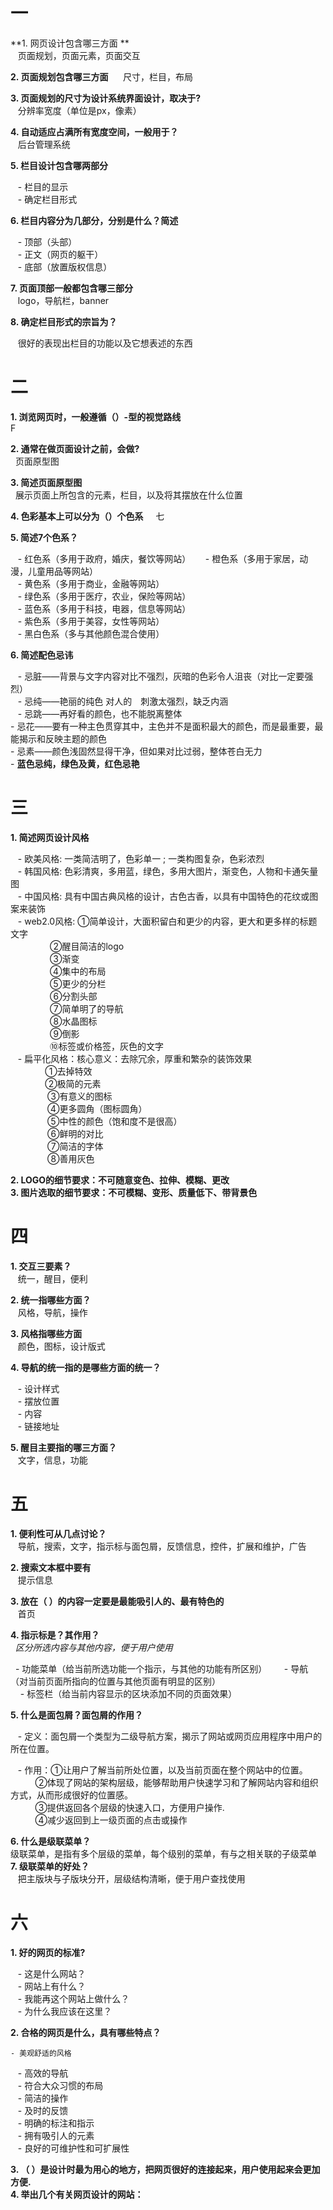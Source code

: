 # 一

**1. 网页设计包含哪三方面 **    
    页面规划，页面元素，页面交互
    
**2. 页面规划包含哪三方面**    
    尺寸，栏目，布局    
    
**3. 页面规划的尺寸为设计系统界面设计，取决于?**      
    分辨率宽度（单位是px，像素）    
    
**4. 自动适应占满所有宽度空间，一般用于？**      
    后台管理系统    
    
**5. 栏目设计包含哪两部分**    

    - 栏目的显示  
    - 确定栏目形式    
    
**6. 栏目内容分为几部分，分别是什么？简述**  

    - 顶部（头部）  
    - 正文（网页的躯干）  
    - 底部（放置版权信息）
    
**7. 页面顶部一般都包含哪三部分**      
    logo，导航栏，banner    
    
**8. 确定栏目形式的宗旨为？**      

    很好的表现出栏目的功能以及它想表述的东西    

# 二
**1. 浏览网页时，一般遵循（）-型的视觉路线**   
     F  
     
**2. 通常在做页面设计之前，会做?**      
    页面原型图    
   
**3. 简述页面原型图**      
    展示页面上所包含的元素，栏目，以及将其摆放在什么位置
    
**4. 色彩基本上可以分为（）个色系**      
    七
    
**5. 简述7个色系？**    

    - 红色系（多用于政府，婚庆，餐饮等网站）    
    - 橙色系（多用于家居，动漫，儿童用品等网站）    
    - 黄色系（多用于商业，金融等网站）    
    - 绿色系（多用于医疗，农业，保险等网站）    
    - 蓝色系（多用于科技，电器，信息等网站）    
    - 紫色系（多用于美容，女性等网站）    
    - 黑白色系（多与其他颜色混合使用）   
    
**6. 简述配色忌讳**    

    - 忌脏——背景与文字内容对比不强烈，灰暗的色彩令人沮丧（对比一定要强烈）  
    - 忌纯——艳丽的纯色 对人的　刺激太强烈，缺乏内涵  
    - 忌跳——再好看的颜色，也不能脱离整体  
    - 忌花——要有一种主色贯穿其中，主色并不是面积最大的颜色，而是最重要，最能揭示和反映主题的颜色  
    - 忌素——颜色浅固然显得干净，但如果对比过弱，整体苍白无力  
    - **蓝色忌纯，绿色及黄，红色忌艳**  
    
    
# 三 
**1. 简述网页设计风格**    

    - 欧美风格: 一类简洁明了，色彩单一 ; 一类构图复杂，色彩浓烈    
    - 韩国风格: 色彩清爽，多用蓝，绿色，多用大图片，渐变色，人物和卡通矢量图       
    - 中国风格: 具有中国古典风格的设计，古色古香，以具有中国特色的花纹或图案来装饰    
    - web2.0风格: ①简单设计，大面积留白和更少的内容，更大和更多样的标题文字    
                 ②醒目简洁的logo    
                 ③渐变    
                 ④集中的布局    
                 ⑤更少的分栏    
                 ⑥分割头部    
                 ⑦简单明了的导航    
                 ⑧水晶图标    
                 ⑨倒影    
                 ⑩标签或价格签，灰色的文字    
    - 扁平化风格：核心意义：去除冗余，厚重和繁杂的装饰效果    
                ①去掉特效    
                ②极简的元素    
                ③有意义的图标    
                ④更多圆角（图标圆角）    
                ⑤中性的颜色（饱和度不是很高）    
                ⑥鲜明的对比    
                ⑦简洁的字体    
                ⑧善用灰色     
                
**2. LOGO的细节要求：不可随意变色、拉伸、模糊、更改**      
**3. 图片选取的细节要求：不可模糊、变形、质量低下、带背景色**    


# 四
**1. 交互三要素？**      
    统一，醒目，便利    
    
**2. 统一指哪些方面？**      
    风格，导航，操作  
    
**3. 风格指哪些方面**      
    颜色，图标，设计版式   
    
**4. 导航的统一指的是哪些方面的统一？**    

    - 设计样式    
    - 摆放位置    
    - 内容    
    - 链接地址 
    
**5. 醒目主要指的哪三方面？**      
    文字，信息，功能    


# 五
**1. 便利性可从几点讨论？**      
    导航，搜索，文字，指示标与面包屑，反馈信息，控件，扩展和维护，广告 
    
**2. 搜索文本框中要有**      
    提示信息  
    
**3. 放在（ ）的内容一定要是最能吸引人的、最有特色的**      
    首页    
    
**4. 指示标是？其作用？**    
   *区分所选内容与其他内容，便于用户使用*    
   
       - 功能菜单（给当前所选功能一个指示，与其他的功能有所区别）     
       - 导航（对当前页面所指向的位置与其他页面有明显的区别）    
       - 标签栏（给当前内容显示的区块添加不同的页面效果）
    
**5. 什么是面包屑？面包屑的作用？**    

    - 定义：面包屑一个类型为二级导航方案，揭示了网站或网页应用程序中用户的所在位置。
    
    - 作用：①让用户了解当前所处位置，以及当前页面在整个网站中的位置。    
           ②体现了网站的架构层级，能够帮助用户快速学习和了解网站内容和组织方式，从而形成很好的位置感。    
           ③提供返回各个层级的快速入口，方便用户操作.    
           ④减少返回到上一级页面的点击或操作    
           
**6. 什么是级联菜单？**      
    级联菜单，是指有多个层级的菜单，每个级别的菜单，有与之相关联的子级菜单    
**7. 级联菜单的好处？**      
    把主版块与子版块分开，层级结构清晰，便于用户查找使用    

# 六
**1. 好的网页的标准?**  

    - 这是什么网站？    
    - 网站上有什么？    
    - 我能再这个网站上做什么？    
    - 为什么我应该在这里？    
    
**2. 合格的网页是什么，具有哪些特点？**  

    - 美观舒适的风格    
    - 高效的导航    
    - 符合大众习惯的布局    
    - 简洁的操作    
    - 及时的反馈    
    - 明确的标注和指示    
    - 拥有吸引人的元素    
    - 良好的可维护性和可扩展性    
    
**3. （ ）是设计时最为用心的地方，把网页很好的连接起来，用户使用起来会更加方便.**  
**4. 举出几个有关网页设计的网站：**  
   
   
   
   
   
